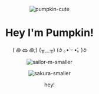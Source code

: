 
<div align="center"> 
  
  ![pumpkin-cute](https://github.com/ThePumpkinGirl/ThePumpkinGirl/assets/144256815/2efda30b-63d9-4df6-be4c-9b043c925fce) 
  
<h1>Hey I'm Pumpkin!</h1>
( ꩜ ᯅ ꩜;)⁭ (╥﹏╥) (૭ ｡•̀ ᵕ •́｡ )૭
</div>

<div align="center"> 
  
![sailor-m-smaller](https://github.com/ThePumpkinGirl/ThePumpkinGirl/assets/144256815/6cb1900a-3a8f-4068-9226-8aa9269c2727)

![sakura-smaller](https://github.com/ThePumpkinGirl/ThePumpkinGirl/assets/144256815/ca55026d-426b-48bb-9de8-465093c1f814)

</div>

<p align="center">
  hey!
</p>

⁭






<!--
**ThePumpkinGirl/ThePumpkinGirl** is a ✨ _special_ ✨ repository because its `README.md` (this file) appears on your GitHub profile.

Here are some ideas to get you started:

- 🔭 I’m currently working on ...
- 🌱 I’m currently learning ...
- 👯 I’m looking to collaborate on ...
- 🤔 I’m looking for help with ...
- 💬 Ask me about ...
- 📫 How to reach me: ...
- 😄 Pronouns: ...
- ⚡ Fun fact: ...
-->

